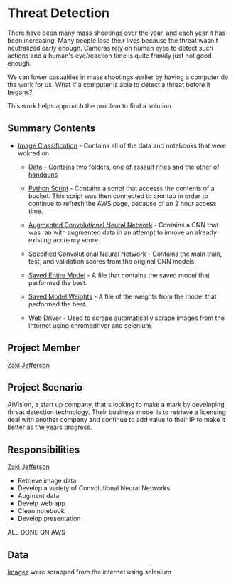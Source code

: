 # Threat Detection
There have been many mass shootings over the year, and each year it has been increasing. Many people lose their lives because the threat wasn't neutralized early enough. Cameras rely on human eyes to detect such actions and a human's eye/reaction time is quite frankly just not good enough.

We can lower casualties in mass shootings earlier by having a computer do the work for us. What if a computer is able to detect a threat before it begans?

This work helps approach the problem to find a solution.

## Summary Contents

- [Image Classification](https://github.com/jeffersonzaki/Threat-Detection/tree/master/Image-Classification) - Contains all of the data and notebooks that were wokred on.

  - [Data](https://github.com/jeffersonzaki/Threat-Detection/tree/master/Image-Classification/Data-Images) - Contains two folders, one of [assault rifles](https://github.com/jeffersonzaki/Threat-Detection/tree/master/Image-Classification/Data-Images/Assault%20Rifle) and the other of [handguns](https://github.com/jeffersonzaki/Threat-Detection/tree/master/Image-Classification/Data-Images/Handgun)

  - [Python Script](https://github.com/jeffersonzaki/Threat-Detection/tree/master/Image-Classification/Script) - Contains a script that accesss the contents of a bucket. This script was then connected to crontab in order to continue to refresh the AWS page, because of an 2 hour access time.

  - [Augmented Convolutional Neural Network](https://github.com/jeffersonzaki/Threat-Detection/blob/master/Image-Classification/augmented_cnn.ipynb) - Contains a CNN that was ran with augmented data in an attempt to imrove an already existing accuarcy score.

  - [Specified Convolutional Neural Network](https://github.com/jeffersonzaki/Threat-Detection/blob/master/Image-Classification/augmented_cnn.ipynb) - Contains the main train, test, and validation scores from the original CNN models.

  - [Saved Entire Model](https://github.com/jeffersonzaki/Threat-Detection/blob/master/Image-Classification/specified_model.hdf5) - A file that contains the saved model that performed the best.

  - [Saved Model Weights](https://github.com/jeffersonzaki/Threat-Detection/blob/master/Image-Classification/specified_weights.hdf5) - A file of the weights from the model that performed the best.

  - [Web Driver](https://github.com/jeffersonzaki/Threat-Detection/blob/master/Image-Classification/web_driver.ipynb) - Used to scrape automatically scrape images from the internet using chromedriver and selenium.

## Project Member
[Zaki Jefferson](https://github.com/jeffersonzaki)

## Project Scenario
AIVision, a start up company, that's looking to make a mark by developing threat detection technology. Their business model is to retrieve a licensing deal with another company and continue to add value to their IP to make it better as the years progress.

## Responsibilities
[Zaki Jefferson](https://github.com/jeffersonzaki)

- Retrieve image data
- Develop a variety of Convolutional Neural Networks
- Augment data
- Develp web app
- Clean notebook
- Develop presentation

ALL DONE ON AWS

## Data
[Images](https://github.com/jeffersonzaki/Threat-Detection/tree/master/Image-Classification/Data-Images) were scrapped from the internet using selenium
